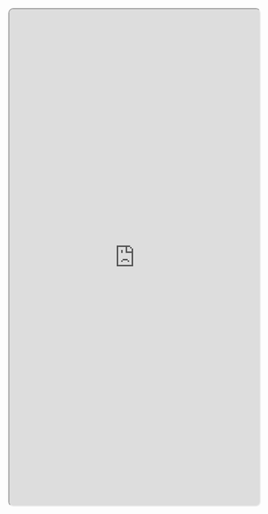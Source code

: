 <iframe src="http://localhost/graphql_api_reference" style="width: 100%;  min-height: 1000px; border-radius: 10px;"></iframe>

